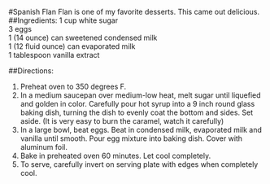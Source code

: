 #Spanish Flan
Flan is one of my favorite desserts. This came out delicious.
##Ingredients:
1 cup white sugar  
3 eggs  
1 (14 ounce) can sweetened condensed milk  
1 (12 fluid ounce) can evaporated milk  
1 tablespoon vanilla extract  

##Directions:
1. Preheat oven to 350 degrees F.
1. In a medium saucepan over medium-low heat, melt sugar until liquefied and golden in color. Carefully pour hot syrup into a 9 inch round glass baking dish, turning the dish to evenly coat the bottom and sides. Set aside. (It is very easy to burn the caramel, watch it carefully)
1. In a large bowl, beat eggs. Beat in condensed milk, evaporated milk and vanilla until smooth. Pour egg mixture into baking dish. Cover with aluminum foil.
1. Bake in preheated oven 60 minutes. Let cool completely.
1. To serve, carefully invert on serving plate with edges when completely cool.
